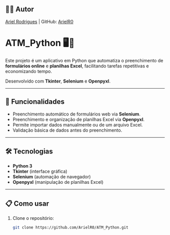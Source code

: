 ## 👨‍💻 Autor

[Ariel Rodrigues](https://www.linkedin.com/in/ariel-r-136ba1317/) | GitHub: [ArielR0](https://github.com/ArielR0)

# ATM_Python 🖥️🤖

Este projeto é um aplicativo em Python que automatiza o preenchimento de **formulários online** e **planilhas Excel**, facilitando tarefas repetitivas e economizando tempo.  

Desenvolvido com **Tkinter**, **Selenium** e **Openpyxl**.

---

## 🚀 Funcionalidades

- Preenchimento automático de formulários web via **Selenium**.  
- Preenchimento e organização de planilhas Excel via **Openpyxl**.  
- Permite importar dados manualmente ou de um arquivo Excel.  
- Validação básica de dados antes do preenchimento.  

---

## 🛠️ Tecnologias

- **Python 3**  
- **Tkinter** (interface gráfica)  
- **Selenium** (automação de navegador)  
- **Openpyxl** (manipulação de planilhas Excel)  

---

## 📋 Como usar

1. Clone o repositório:
   ```bash
   git clone https://github.com/ArielR0/ATM_Python.git

